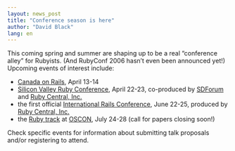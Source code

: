 ```yaml
---
layout: news_post
title: "Conference season is here"
author: "David Black"
lang: en
---
```


This coming spring and summer are shaping up to be a real “conference
alley” for Rubyists. (And RubyConf 2006 hasn’t even been announced yet!)
Upcoming events of interest include:

* [Canada on Rails][1], April 13-14
* [Silicon Valley Ruby Conference][2], April 22-23, co-produced by
  [SDForum][3] and [Ruby Central, Inc.][4]
* the first official [International Rails Conference][5], June 22-25,
  produced by [Ruby Central, Inc.][4]
* the [Ruby track][6] at [OSCON][7], July 24-28 (call for papers closing
  soon!)

Check specific events for information about submitting talk proposals
and/or registering to attend.



[1]: http://www.canadaonrails.org
[2]: http://www.sdforum.org/rubyconference
[3]: http:/www.sdforum.org
[4]: http://www.rubycentral.org
[5]: http://www.railsconf.org
[6]: http://conferences.oreillynet.com/cs/os2006/create/e_sess/
[7]: http://conferences.oreillynet.com/os2006/
